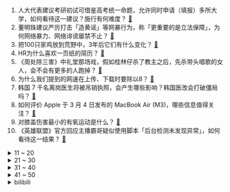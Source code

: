 1. 人大代表建议考研初试可借鉴高考统一命题，允许同时申请（填报）多所大学，如何看待这一建议？施行有何难度？ [:link:](https://www.zhihu.com/question/646994004)
2. 董明珠建议严厉打击「造黄谣」等网暴行为，称「更重要的是立法保障」，为何网络暴力、网络诽谤屡禁不止？ [:link:](https://www.zhihu.com/question/647006565)
3. 把100只家鸡放到荒野中，3年后它们有什么变化？ [:link:](https://www.zhihu.com/question/434124471)
4. HR为什么喜欢一页纸的简历？ [:link:](https://www.zhihu.com/question/593423561)
5. 《周处除三害》中礼堂那场戏，假如桂林仔杀了教主之后，先杀带头唱歌的女人，会不会有更多的人跑掉？ [:link:](https://www.zhihu.com/question/646835610)
6. 为什么我们提到的网速在上传、下载时要除以8？ [:link:](https://www.zhihu.com/question/21271444)
7. 韩国 7 千名离岗医生将被吊销执照，会产生哪些影响？韩国医改会打破僵局吗？ [:link:](https://www.zhihu.com/question/646965914)
8. 如何评价 Apple 于 3 月 4 日发布的 MacBook Air (M3)，哪些信息值得关注？ [:link:](https://www.zhihu.com/question/647062208)
9. 对膝盖伤害最小的有氧运动是什么？ [:link:](https://www.zhihu.com/question/643542604)
10. 《英雄联盟》官方回应主播霸哥疑似使用脚本「后台检测未发现异常」，如何看待这一结果？ [:link:](https://www.zhihu.com/question/646682422)
<details>
<summary>11 ~ 20</summary>

11. 快递新规后有快递员吐槽「以前半小时送完，现在要花十二小时」，有市民吐槽还是老样子，哪些信息值得关注？ [:link:](https://www.zhihu.com/question/647003355)
12. 为什么《周处除三害》中灵修院的女主唱能够坦然赴死？ [:link:](https://www.zhihu.com/question/646870849)
13. 你上次和妈妈出去旅行是什么时候，留下了哪些记忆？ [:link:](https://www.zhihu.com/question/645951910)
14. 抗糖化等于抗衰老真的是智商税吗？ [:link:](https://www.zhihu.com/question/641925973)
15. 油脸皮肤毛孔粗大怎么办? [:link:](https://www.zhihu.com/question/644354373)
16. 孩子放学后，会主动跟你分享学校的趣事吗？ [:link:](https://www.zhihu.com/question/645181703)
17. 长期处于焦虑状态中会对皮肤造成哪些影响，该如何预防这一现象？ [:link:](https://www.zhihu.com/question/646987055)
18. 你平时熬夜玩手机都会干嘛？ [:link:](https://www.zhihu.com/question/646441162)
19. 开年两个月，你实现了哪个小目标？2024 年，有哪些期待的事情正在发生？ [:link:](https://www.zhihu.com/question/646638244)
20. 如何看待金铉卓教授在美国物理学会上发表的室温超导体PCPOSOS（疑似）的数据？ [:link:](https://www.zhihu.com/question/646987953)
</details>
<details>
<summary>21 ~ 30</summary>

21. 中国哪些城市依然有保存完好的城墙？ [:link:](https://www.zhihu.com/question/31389132)
22. 不是真正喜欢跑步，要怎么才能坚持下去？ [:link:](https://www.zhihu.com/question/646240502)
23. 《最终幻想 7：重生》已经上线，游戏的实机体验如何？是否符合你的预期？ [:link:](https://www.zhihu.com/question/646306451)
24. 「童年的阴影」一辈子都无法治愈吗？ [:link:](https://www.zhihu.com/question/645841853)
25. 假如有一天你能免签进入所有国家，你会先去哪里旅游？ [:link:](https://www.zhihu.com/question/646175724)
26. 你如何评价原神新活动奇境谜丘探幽行？ [:link:](https://www.zhihu.com/question/646405235)
27. 请问数码宝贝（第一季）里的太一为什么能当领头大哥？ [:link:](https://www.zhihu.com/question/35190585)
28. 妇女节送什么礼物对方会比较开心？ [:link:](https://www.zhihu.com/question/520020593)
29. 电信诈骗分子通过 AI 换脸进行诈骗，专家提醒「可以让对方摁鼻子观察辨别」，该注意哪些网络安全事项？ [:link:](https://www.zhihu.com/question/646943656)
30. 铁路霸座、闹事频发，代表建议将其纳入社会诚信体系，如何看待这一建议？ [:link:](https://www.zhihu.com/question/647002669)
</details>
<details>
<summary>31 ~ 40</summary>

31. 有哪些实用的礼物适合三八妇女节送给妈妈和女朋友？ [:link:](https://www.zhihu.com/question/375938423)
32. 新手滑雪应该先买便宜装备还是一步到位？ [:link:](https://www.zhihu.com/question/643500206)
33. 好朋友渐行渐远，你会释怀吗？ [:link:](https://www.zhihu.com/question/644044756)
34. 人大代表建议允许夜间低速无人驾驶，如何看待此提案？你期待开放低速无人驾驶吗？ [:link:](https://www.zhihu.com/question/646969882)
35. 全国人大代表李东生：建议取消基层医疗门诊报销起付线，如何看待此建议？将会带来哪些积极意义？ [:link:](https://www.zhihu.com/question/646946565)
36. 委员提案「审慎推行预制菜」，建议尽快出台预制菜的全国统一标准，如何看待此建议？ [:link:](https://www.zhihu.com/question/646959375)
37. 全国政协委员建议上调全国范围农民养老金，每人每月至少上调 100 元，如何看待此提案？ [:link:](https://www.zhihu.com/question/646950396)
38. 坚持骑行的你，发生了哪些变化？ [:link:](https://www.zhihu.com/question/646108293)
39. 苹果公司因滥用 APP STORE 规则被欧盟罚款 18 亿欧元，哪些信息值得关注？ [:link:](https://www.zhihu.com/question/647051599)
40. 代表建议「建立大学生网络游戏防沉迷机制」，如何看待这一建议？从现行法律角度分析该建议是否合理？ [:link:](https://www.zhihu.com/question/646968003)
</details>
<details>
<summary>41 ~ 50</summary>

41. 就医不用带片子，全国人大代表呼吁检查结果共享互认，建议加快推进医学影像「云胶片」应用，如何看待该建议？ [:link:](https://www.zhihu.com/question/646959903)
42. 为推进应用型本科高级技术人才培养，庹庆明代表建议增加「双一流」大学招收对口高职生，如何看待该建议？ [:link:](https://www.zhihu.com/question/646962837)
43. 为什么马小跳没喜欢上路漫漫? [:link:](https://www.zhihu.com/question/643379596)
44. 都说装修的尽头是极简风，真是这样吗？极简风适合低预算的家庭吗？ [:link:](https://www.zhihu.com/question/646518588)
45. 经历过NPD，你从中得到了哪些教训？ [:link:](https://www.zhihu.com/question/646383411)
46. 你喜欢孤独感吗？为什么会存在孤独感？ [:link:](https://www.zhihu.com/question/646683502)
47. 为什么近代史中法国的革命如此频繁？ [:link:](https://www.zhihu.com/question/39154588)
48. 自行车爱好者们都是利用哪些时间去骑车的？ [:link:](https://www.zhihu.com/question/642892670)
49. 为什么健身健美运动员备赛脱脂时不跑步？ [:link:](https://www.zhihu.com/question/643497550)
50. 《数码宝贝》这个IP现在怎么做才能起死回生？ [:link:](https://www.zhihu.com/question/322062052)
</details><details>
<summary>bilibili</summary>

</details>